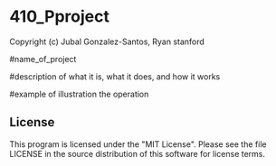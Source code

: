 # 410_Pproject

Copyright (c) Jubal Gonzalez-Santos, Ryan stanford

#name_of_project

#description of what it is, what it does, and how it works

#example of illustration the operation

## License 
This program is licensed under the "MIT License". Please see the file LICENSE in the source distribution of this software for license terms.
